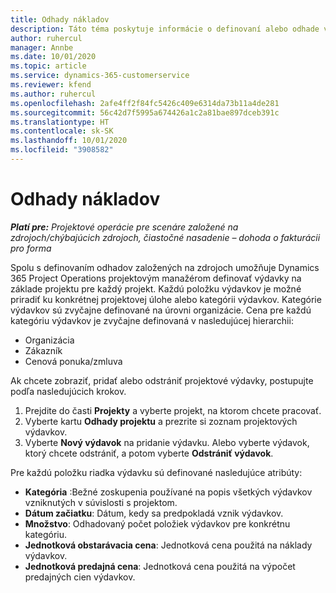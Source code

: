 ```yaml
---
title: Odhady nákladov
description: Táto téma poskytuje informácie o definovaní alebo odhade výdavkov na základe projektu.
author: ruhercul
manager: Annbe
ms.date: 10/01/2020
ms.topic: article
ms.service: dynamics-365-customerservice
ms.reviewer: kfend
ms.author: ruhercul
ms.openlocfilehash: 2afe4ff2f84fc5426c409e6314da73b11a4de281
ms.sourcegitcommit: 56c42d7f5995a674426a1c2a81bae897dceb391c
ms.translationtype: HT
ms.contentlocale: sk-SK
ms.lasthandoff: 10/01/2020
ms.locfileid: "3908582"
---
```

# <a name="expense-estimates"></a>Odhady nákladov
_**Platí pre:** Projektové operácie pre scenáre založené na zdrojoch/chýbajúcich zdrojoch, čiastočné nasadenie – dohoda o fakturácii pro forma_

Spolu s definovaním odhadov založených na zdrojoch umožňuje Dynamics 365 Project Operations projektovým manažérom definovať výdavky na základe projektu pre každý projekt. Každú položku výdavkov je možné priradiť ku konkrétnej projektovej úlohe alebo kategórii výdavkov. Kategórie výdavkov sú zvyčajne definované na úrovni organizácie. Cena pre každú kategóriu výdavkov je zvyčajne definovaná v nasledujúcej hierarchii:

- Organizácia
- Zákazník
- Cenová ponuka/zmluva

Ak chcete zobraziť, pridať alebo odstrániť projektové výdavky, postupujte podľa nasledujúcich krokov.

1. Prejdite do časti **Projekty** a vyberte projekt, na ktorom chcete pracovať.
2. Vyberte kartu **Odhady projektu** a prezrite si zoznam projektových výdavkov.
3. Vyberte **Nový výdavok** na pridanie výdavku. Alebo vyberte výdavok, ktorý chcete odstrániť, a potom vyberte **Odstrániť výdavok**.

Pre každú položku riadka výdavku sú definované nasledujúce atribúty:

- **Kategória** :Bežné zoskupenia používané na popis všetkých výdavkov vzniknutých v súvislosti s projektom.
- **Dátum začiatku**: Dátum, kedy sa predpokladá vznik výdavkov.
- **Množstvo**: Odhadovaný počet položiek výdavkov pre konkrétnu kategóriu.
- **Jednotková obstarávacia cena**: Jednotková cena použitá na náklady výdavkov.
- **Jednotková predajná cena**: Jednotková cena použitá na výpočet predajných cien výdavkov.

